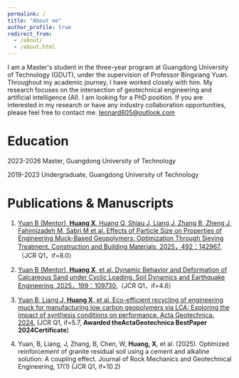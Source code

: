```yaml
---
permalink: /
title: "About me"
author_profile: true
redirect_from: 
  - /about/
  - /about.html
---
```


I am a Master's student in the three-year program at Guangdong University of Technology (GDUT), under the supervision of Professor Bingxiang Yuan. Throughout my academic journey, I have worked closely with him. My research focuses on the intersection of geotechnical engineering and artificial intelligence (AI). I am looking for a PhD position. If you are interested in my research or have any industry collaboration opportunities, please feel free to contact me. [Ieonard805@outlook.com](Ieonard805@outlook.com)

Education
======

2023-2026 Master, Guangdong University of Technology

2019-2023 Undergraduate, Guangdong University of Technology

Publications & Manuscripts
======

1. [Yuan B (Mentor), **Huang X**, Huang Q, Shiau J, Liang J, Zhang B, Zheng J,  Fahimizadeh M, Sabri M et al. Effects of Particle Size on Properties of Engineering Muck-Based Geopolymers: Optimization Through Sieving Treatment. Construction and Building Materials, 2025，492：142967.](https://www.sciencedirect.com/science/article/pii/S0950061825031186?pes=vor&utm_source=clarivate&getft_integrator=clarivate)（JCR Q1，if=8.0）

2. [Yuan B (Mentor), **Huang X**, et al. Dynamic Behavior and Deformation of Calcareous Sand under Cyclic Loading. Soil Dynamics and Earthquake Engineering, 2025，199：109730.](https://www.sciencedirect.com/science/article/abs/pii/S0267726125005238?getft_integrator=clarivate&pes=vor&utm_source=clarivate)（JCR Q1，if=4.6）

3. [Yuan B, Liang J, **Huang X**, et al. Eco-efficient recycling of engineering muck for manufacturing low carbon geopolymers via LCA: Exploring the impact of synthesis conditions on performance. Acta Geotechnica. 2024.](https://link.springer.com/article/10.1007/s11440-024-02395-9?utm_source=getftr&utm_medium=getftr&utm_campaign=getftr_pilot&getft_integrator=clarivate) (JCR Q1, if=5.7, **Awarded theActaGeotechnica BestPaper 2024Certificate**)

4. Yuan, B, Liang, J, Zhang, B, Chen, W, **Huang, X**, et al. (2025). Optimized reinforcement of granite residual soil using a cement and alkaline solution: A coupling effect. Journal of Rock Mechanics and Geotechnical Engineering, 17(1) (JCR Q1, if=10.2)
